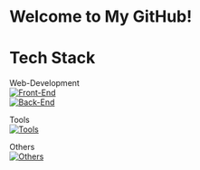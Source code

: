# Welcome to My GitHub!

# Tech Stack

Web-Development<br>
[![Front-End](https://skillicons.dev/icons?i=js,html,css,react)](https://skillicons.dev)<br>
[![Back-End](https://skillicons.dev/icons?i=nodejs,expressjs)](https://skillicons.dev)<br>

Tools<br>
[![Tools](https://skillicons.dev/icons?i=github,git,vscode)](https://skillicons.dev)<br>

Others<br>
[![Others](https://skillicons.dev/icons?i=python,mysql)](https://skillicons.dev)<br>

